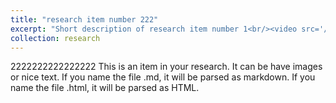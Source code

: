```yaml
---
title: "research item number 222"
excerpt: "Short description of research item number 1<br/><video src='/images/research2.mov'>"
collection: research
---
```


2222222222222222
This is an item in your research. It can be have images or nice text. If you name the file .md, it will be parsed as markdown. If you name the file .html, it will be parsed as HTML. 
